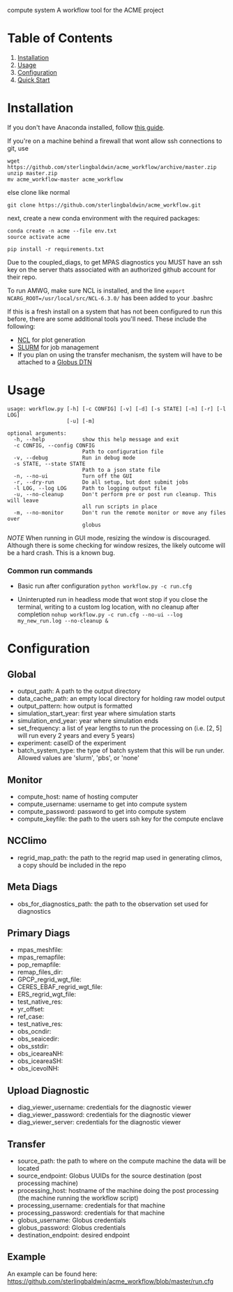 compute system
A workflow tool for the ACME project

# Table of Contents

1. [Installation](#installation)
2. [Usage](#usage)
3. [Configuration](#config)
4. [Quick Start](doc/quick_start_instructions.ipynb)




# Installation<a name="installation"></a>

If you don't have Anaconda installed, follow [this guide](doc/anaconda_install_instructions.ipynb).

If you're on a machine behind a firewall that wont allow ssh connections to git, use
    
    wget https://github.com/sterlingbaldwin/acme_workflow/archive/master.zip
    unzip master.zip
    mv acme_workflow-master acme_workflow

else clone like normal

    git clone https://github.com/sterlingbaldwin/acme_workflow.git

next, create a new conda environment with the required packages:

    conda create -n acme --file env.txt
    source activate acme

    pip install -r requirements.txt

Due to the coupled_diags, to get MPAS diagnostics you MUST have an ssh key on the server thats
associated with an authorized github account for their repo.

To run AMWG, make sure NCL is installed, and the line `export NCARG_ROOT=/usr/local/src/NCL-6.3.0/`
has been added to your .bashrc

If this is a fresh install on a system that has not been configured to run this before, there
are some additional tools you'll need. These include the following:

* [NCL](https://www.ncl.ucar.edu/current_release.shtml) for plot generation
* [SLURM](https://slurm.schedmd.com/quickstart_admin.html) for job management
* If you plan on using the transfer mechanism, the system will have to be attached to a [Globus DTN](https://fasterdata.es.net/data-transfer-tools/globus/)


# Usage<a name="usage"></a>

    usage: workflow.py [-h] [-c CONFIG] [-v] [-d] [-s STATE] [-n] [-r] [-l LOG]
                       [-u] [-m]

    optional arguments:
      -h, --help            show this help message and exit
      -c CONFIG, --config CONFIG
                            Path to configuration file
      -v, --debug           Run in debug mode
      -s STATE, --state STATE
                            Path to a json state file
      -n, --no-ui           Turn off the GUI
      -r, --dry-run         Do all setup, but dont submit jobs
      -l LOG, --log LOG     Path to logging output file
      -u, --no-cleanup      Don't perform pre or post run cleanup. This will leave
                            all run scripts in place
      -m, --no-monitor      Don't run the remote monitor or move any files over
                            globus

*NOTE*
When running in GUI mode, resizing the window is discouraged. Although there is some checking
for window resizes, the likely outcome will be a hard crash. This is a known bug.  

### Common run commands

* Basic run after configuration
```python workflow.py -c run.cfg```

* Uninterupted run in headless mode that wont stop if you close the terminal, writing to a custom log location, with no cleanup after completion
```nohup workflow.py -c run.cfg --no-ui --log my_new_run.log --no-cleanup &```


# Configuration<a name="config"></a>
## Global
* output_path: A path to the output directory
* data_cache_path: an empty local directory for holding raw model output
* output_pattern: how output is formatted
* simulation_start_year: first year where simulation starts
* simulation_end_year: year where simulation ends
* set_frequency: a list of year lengths to run the processing on (i.e. [2, 5] will run every 2 years and every 5 years)
* experiment: caseID of the experiment
* batch_system_type: the type of batch system that this will be run under. Allowed values are 'slurm', 'pbs', or 'none'

## Monitor
* compute_host: name of hosting computer
* compute_username: username to get into compute system
* compute_password: password to get into compute system
* compute_keyfile: the path to the users ssh key for the compute enclave

## NCClimo
* regrid_map_path: the path to the regrid map used in generating climos, a copy should be included in the repo

## Meta Diags
* obs_for_diagnostics_path: the path to the observation set used for diagnostics

## Primary Diags
* mpas_meshfile:
* mpas_remapfile:
* pop_remapfile:
* remap_files_dir:
* GPCP_regrid_wgt_file:
* CERES_EBAF_regrid_wgt_file:
* ERS_regrid_wgt_file:
* test_native_res:
* yr_offset:
* ref_case:
* test_native_res:
* obs_ocndir:
* obs_seaicedir:
* obs_sstdir:
* obs_iceareaNH:
* obs_iceareaSH:
* obs_icevolNH:

## Upload Diagnostic
* diag_viewer_username: credentials for the diagnostic viewer
* diag_viewer_password: credentials for the diagnostic viewer
* diag_viewer_server: credentials for the diagnostic viewer

## Transfer
* source_path: the path to where on the compute machine the data will be located
* source_endpoint: Globus UUIDs for the source destination (post processing machine)
* processing_host: hostname of the machine doing the post processing (the machine running the workflow script)
* processing_username: credentials for that machine
* processing_password: credentials for that machine
* globus_username: Globus credentials
* globus_password: Globus credentials
* destination_endpoint: desired endpoint


## Example
An example can be found here:  https://github.com/sterlingbaldwin/acme_workflow/blob/master/run.cfg
